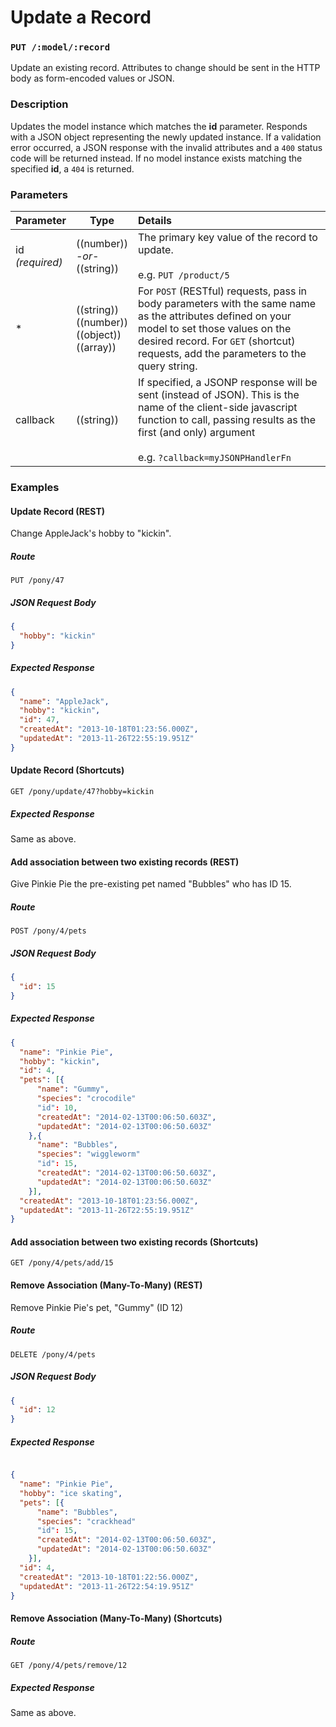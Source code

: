 # Update a Record

### `PUT /:model/:record`

Update an existing record.
Attributes to change should be sent in the HTTP body as form-encoded values or JSON.

### Description
Updates the model instance which matches the **id** parameter.  Responds with a JSON object representing the newly updated instance.  If a validation error occurred, a JSON response with the invalid attributes and a `400` status code will be returned instead.  If no model instance exists matching the specified **id**, a `404` is returned.

### Parameters

 Parameter                          | Type                                                    | Details
 ---------------------------------- | ------------------------------------------------------- |:---------------------------------
 id<br/>*(required)*                | ((number))<br/>*-or-*<br/>((string))                    | The primary key value of the record to update.<br/><br/>e.g. `PUT /product/5`
 *                                  | ((string))<br/>((number))<br/>((object))<br/>((array))  | For `POST` (RESTful) requests, pass in body parameters with the same name as the attributes defined on your model to set those values on the desired record.  For `GET` (shortcut) requests, add the parameters to the query string.
 callback                           | ((string))                                              | If specified, a JSONP response will be sent (instead of JSON).  This is the name of the client-side javascript function to call, passing results as the first (and only) argument<br/> <br/> e.g. `?callback=myJSONPHandlerFn`

### Examples

#### Update Record (REST)

Change AppleJack's hobby to "kickin".

##### Route
`PUT /pony/47`

##### JSON Request Body
```json
{
  "hobby": "kickin"
}
```

##### Expected Response
```json
{
  "name": "AppleJack",
  "hobby": "kickin",
  "id": 47,
  "createdAt": "2013-10-18T01:23:56.000Z",
  "updatedAt": "2013-11-26T22:55:19.951Z"
}
```

#### Update Record (Shortcuts)

`GET /pony/update/47?hobby=kickin`

##### Expected Response

Same as above.

#### Add association between two existing records (REST)

Give Pinkie Pie the pre-existing pet named "Bubbles" who has ID 15.

##### Route
`POST /pony/4/pets`

##### JSON Request Body
```json
{
  "id": 15
}
```

##### Expected Response
```json
{
  "name": "Pinkie Pie",
  "hobby": "kickin",
  "id": 4,
  "pets": [{
      "name": "Gummy",
      "species": "crocodile"
      "id": 10,
      "createdAt": "2014-02-13T00:06:50.603Z",
      "updatedAt": "2014-02-13T00:06:50.603Z"
    },{
      "name": "Bubbles",
      "species": "wiggleworm"
      "id": 15,
      "createdAt": "2014-02-13T00:06:50.603Z",
      "updatedAt": "2014-02-13T00:06:50.603Z"
    }],
  "createdAt": "2013-10-18T01:23:56.000Z",
  "updatedAt": "2013-11-26T22:55:19.951Z"
}
```

#### Add association between two existing records (Shortcuts)
`GET /pony/4/pets/add/15`

#### Remove Association (Many-To-Many) (REST)

Remove Pinkie Pie's pet, "Gummy" (ID 12)

##### Route
`DELETE /pony/4/pets`

##### JSON Request Body
```json
{
  "id": 12
}
```

##### Expected Response
```json

{
  "name": "Pinkie Pie",
  "hobby": "ice skating",
  "pets": [{
      "name": "Bubbles",
      "species": "crackhead"
      "id": 15,
      "createdAt": "2014-02-13T00:06:50.603Z",
      "updatedAt": "2014-02-13T00:06:50.603Z"
    }],
  "id": 4,
  "createdAt": "2013-10-18T01:22:56.000Z",
  "updatedAt": "2013-11-26T22:54:19.951Z"
}

```

#### Remove Association (Many-To-Many) (Shortcuts)

##### Route

`GET /pony/4/pets/remove/12`

##### Expected Response

Same as above.

<docmeta name="uniqueID" value="UpdateARecord421031">
<docmeta name="displayName" value="update">
